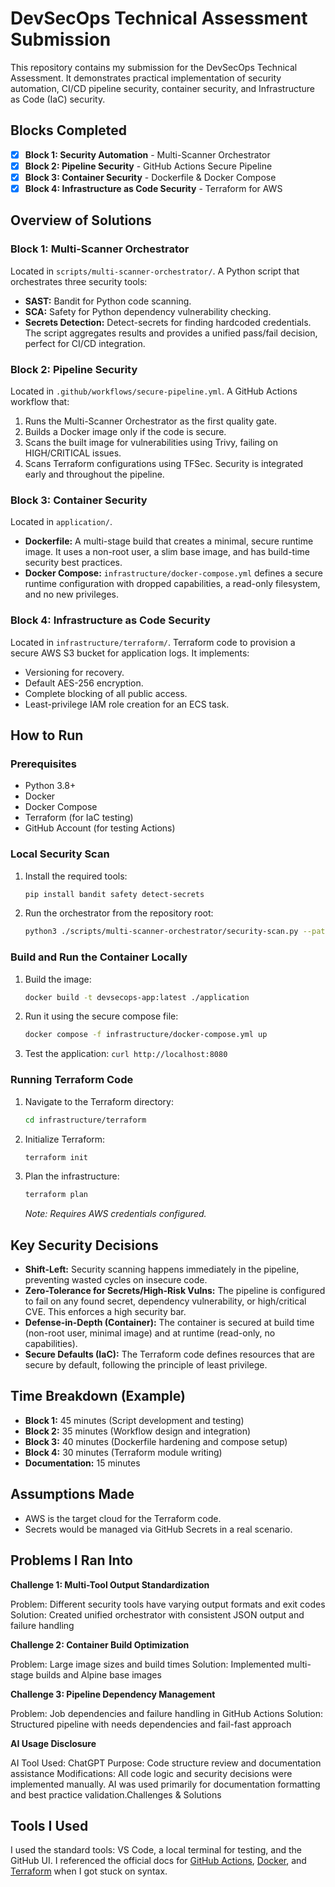 # DevSecOps Technical Assessment Submission

This repository contains my submission for the DevSecOps Technical Assessment. It demonstrates practical implementation of security automation, CI/CD pipeline security, container security, and Infrastructure as Code (IaC) security.

## Blocks Completed

- [x] **Block 1: Security Automation** - Multi-Scanner Orchestrator
- [x] **Block 2: Pipeline Security** - GitHub Actions Secure Pipeline
- [x] **Block 3: Container Security** - Dockerfile & Docker Compose
- [x] **Block 4: Infrastructure as Code Security** - Terraform for AWS

## Overview of Solutions

### Block 1: Multi-Scanner Orchestrator
Located in `scripts/multi-scanner-orchestrator/`.
A Python script that orchestrates three security tools:
- **SAST:** Bandit for Python code scanning.
- **SCA:** Safety for Python dependency vulnerability checking.
- **Secrets Detection:** Detect-secrets for finding hardcoded credentials.
The script aggregates results and provides a unified pass/fail decision, perfect for CI/CD integration.

### Block 2: Pipeline Security
Located in `.github/workflows/secure-pipeline.yml`.
A GitHub Actions workflow that:
1.  Runs the Multi-Scanner Orchestrator as the first quality gate.
2.  Builds a Docker image only if the code is secure.
3.  Scans the built image for vulnerabilities using Trivy, failing on HIGH/CRITICAL issues.
4.  Scans Terraform configurations using TFSec.
Security is integrated early and throughout the pipeline.

### Block 3: Container Security
Located in `application/`.
- **Dockerfile:** A multi-stage build that creates a minimal, secure runtime image. It uses a non-root user, a slim base image, and has build-time security best practices.
- **Docker Compose:** `infrastructure/docker-compose.yml` defines a secure runtime configuration with dropped capabilities, a read-only filesystem, and no new privileges.

### Block 4: Infrastructure as Code Security
Located in `infrastructure/terraform/`.
Terraform code to provision a secure AWS S3 bucket for application logs. It implements:
- Versioning for recovery.
- Default AES-256 encryption.
- Complete blocking of all public access.
- Least-privilege IAM role creation for an ECS task.

## How to Run

### Prerequisites
- Python 3.8+
- Docker
- Docker Compose
- Terraform (for IaC testing)
- GitHub Account (for testing Actions)

### Local Security Scan
1.  Install the required tools:
    ```bash
    pip install bandit safety detect-secrets
    ```
2.  Run the orchestrator from the repository root:
    ```bash
    python3 ./scripts/multi-scanner-orchestrator/security-scan.py --path ./application --format text
    ```

### Build and Run the Container Locally
1.  Build the image:
    ```bash
    docker build -t devsecops-app:latest ./application
    ```
2.  Run it using the secure compose file:
    ```bash
    docker compose -f infrastructure/docker-compose.yml up
    ```
3.  Test the application: `curl http://localhost:8080`

### Running Terraform Code
1.  Navigate to the Terraform directory:
    ```bash
    cd infrastructure/terraform
    ```
2.  Initialize Terraform:
    ```bash
    terraform init
    ```
3.  Plan the infrastructure:
    ```bash
    terraform plan
    ```
    *Note: Requires AWS credentials configured.*

## Key Security Decisions

- **Shift-Left:** Security scanning happens immediately in the pipeline, preventing wasted cycles on insecure code.
- **Zero-Tolerance for Secrets/High-Risk Vulns:** The pipeline is configured to fail on any found secret, dependency vulnerability, or high/critical CVE. This enforces a high security bar.
- **Defense-in-Depth (Container):** The container is secured at build time (non-root user, minimal image) and at runtime (read-only, no capabilities).
- **Secure Defaults (IaC):** The Terraform code defines resources that are secure by default, following the principle of least privilege.

## Time Breakdown (Example)

- **Block 1:** 45 minutes (Script development and testing)
- **Block 2:** 35 minutes (Workflow design and integration)
- **Block 3:** 40 minutes (Dockerfile hardening and compose setup)
- **Block 4:** 30 minutes (Terraform module writing)
- **Documentation:** 15 minutes

## Assumptions Made
- AWS is the target cloud for the Terraform code.
- Secrets would be managed via GitHub Secrets in a real scenario.

## Problems I Ran Into

**Challenge 1: Multi-Tool Output Standardization**

Problem: Different security tools have varying output formats and exit codes
Solution: Created unified orchestrator with consistent JSON output and failure handling

**Challenge 2: Container Build Optimization**

Problem: Large image sizes and build times
Solution: Implemented multi-stage builds and Alpine base images

**Challenge 3: Pipeline Dependency Management**

Problem: Job dependencies and failure handling in GitHub Actions
Solution: Structured pipeline with needs dependencies and fail-fast approach

**AI Usage Disclosure**

AI Tool Used: ChatGPT
Purpose: Code structure review and documentation assistance
Modifications: All code logic and security decisions were implemented manually. AI was used primarily for documentation formatting and best practice validation.Challenges & Solutions

## Tools I Used

I used the standard tools: VS Code, a local terminal for testing, and the GitHub UI. I referenced the official docs for [GitHub Actions](https://docs.github.com/en/actions), [Docker](https://docs.docker.com/), and [Terraform](https://developer.hashicorp.com/terraform/docs) when I got stuck on syntax.
